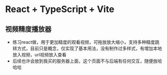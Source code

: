 # React + TypeScript + Vite
## 视频精度播放器 ##
 - 练习react做，用于更加精度的观看视频，可拖放放大缩小，支持多种精度跳转方式，目前只是概念，仅实现了基本用法，没有制作过多样式，有增加本地放入视频，url视频放入查看
 - 后续也许会放到我买的服务器上面，这个页面不与后端有任何交互，随便放哈哈哈
